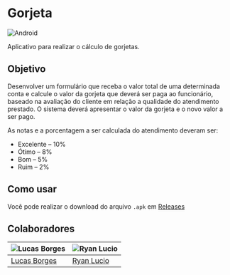 # Gorjeta

![Android](https://img.shields.io/badge/Android-3DDC84?style=for-the-badge&logo=android&logoColor=white)

Aplicativo para realizar o cálculo de gorjetas. 

## Objetivo

Desenvolver um formulário que receba o valor total de uma determinada conta e calcule o valor da gorjeta que deverá ser paga ao funcionário, baseado na avaliação do cliente em relação a qualidade do atendimento prestado. O sistema deverá apresentar o valor da gorjeta e o novo valor a ser pago.

As notas e a porcentagem a ser calculada do atendimento deveram ser:

- Excelente – 10%
- Ótimo – 8%
- Bom – 5%
- Ruim – 2%

## Como usar

Você pode realizar o download do arquivo `.apk` em [Releases](https://github.com/LBorgess/Gorjeta/releases)

## Colaboradores

| ![Lucas Borges](https://github.com/LBorgess.png?size=50) | ![Ryan Lucio](https://github.com/RyanLucio.png?size=50) |
| --- | --- |
| [Lucas Borges](https://github.com/LBorgess) | [Ryan Lucio](https://github.com/RyanLucio) |
